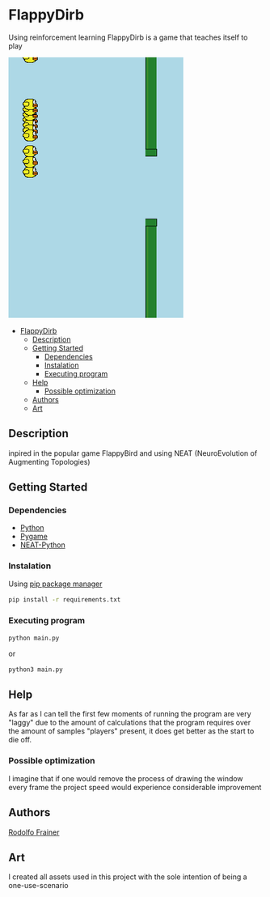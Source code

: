 # FlappyDirb
Using reinforcement learning FlappyDirb is a game that teaches itself to play

![sample](./images/sample.png)

- [FlappyDirb](#flappydirb)
  - [Description](#description)
  - [Getting Started](#getting-started)
    - [Dependencies](#dependencies)
    - [Instalation](#instalation)
    - [Executing program](#executing-program)
  - [Help](#help)
    - [Possible optimization](#possible-optimization)
  - [Authors](#authors)
  - [Art](#art)


## Description
inpired in the popular game FlappyBird and using NEAT (NeuroEvolution of Augmenting Topologies)

## Getting Started
### Dependencies

- [Python](https://www.python.org/downloads/)
- [Pygame](https://www.pygame.org/wiki/GettingStarted)
- [NEAT-Python](https://neat-python.readthedocs.io/en/latest/)

### Instalation
Using [pip package manager](https://packaging.python.org/en/latest/tutorials/installing-packages/)
```bash
pip install -r requirements.txt
```

### Executing program
```bash
python main.py
```
or 
```bash
python3 main.py
```
## Help
As far as I can tell the first few moments of running the program are very "laggy" due to the amount of calculations that the program requires over the amount of samples "players" present, it does get better as the start to die off.

### Possible optimization
I imagine that if one would remove the process of drawing the window every frame the project speed would experience considerable improvement

## Authors
[Rodolfo Frainer](https://github.com/rodolfofrainer)

## Art
I created all assets used in this project with the sole intention of being a one-use-scenario
